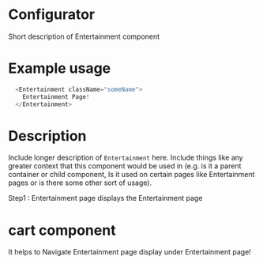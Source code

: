 
# Configurator

Short description of Entertainment component


# Example usage

```js
  <Entertainment className="someName">
    Entertainment Page!
  </Entertainment>
```

# Description

Include longer description of `Entertainment` here. Include things like any
greater context that this component would be used in (e.g. is it a parent
container or child component, Is it used on certain pages like Entertainment pages or is
there some other sort of usage).

Step1 : Entertainment page displays the Entertainment page

# cart component 

It helps to Navigate Entertainment page  display under Entertainment page!
